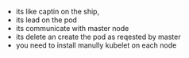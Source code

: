 

- its like captin on the ship,
- its lead on the pod
- its communicate with master node
- its delete an create the pod as reqested by master
- you need to install manully kubelet on each node
